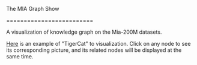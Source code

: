 The MIA Graph Show

=========================


A visualization of knowledge graph on the Mia-200M datasets.


[Here](https://lingyunwu14.github.io/mia-graph-show/) is an example of "TigerCat" to visualization. Click on any node to see its corresponding picture, and its related nodes will be displayed at the same time.
